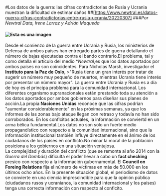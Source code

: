 #Los datos de la guerra: las cifras contradictorias de Rusia y Ucrania muestran la dificultad de estimar daños
##[https://www.newtral.es/datos-guerra-cifras-contradictorias-entre-rusia-ucrania/20220307]
###*Por Newtral Data, Irene Larraz y Adrián Maqueda*
#### ![Esta es una imagen](https://www.datawrapper.de/_/BkAc8/)
Desde el comienzo de la guerra entre Ucrania y Rusia, los ministerios de Defensa de ambos países han entregado partes de guerra detallando el número de bajas ejecutadas contra el bando contrario.El problema, tal y como detalla el artículo del medio **Newtral*,es que los datos aportados por ambos países no son coincidentes. Para Nicholas Marsh, investigador el **Instituto para la Paz de Oslo**, >"Rusia tiene un gran interés por tratar de sugerir un número muy pequeño de muertos, mientras Ucrania tiene interés por presentar un número mayor".
La guerra entre Ucrania y Rusia es a día de hoy es el principa problema para la comunidad internacional. Los diferentes organismo supranacionales están prestando toda su atención a los datos aportados por ambos gobiernos para diseñar sus planes de acción.La propia **Naciones Unidas** reconoce que las cifras podrían "aumentar considerablemente" en las próximas semanas, ya que los informes de las zonas bajo ataque llegan con retraso y todavía no han sido corroborados. 
En los conflcitos actuales, la información se conviertd en un arma bélica fundamental.Los datos no son solo un fuerte medio propagandístico con respecto a la comunidad internacional, sino que la información institucional también influye directamente en el ánimo de los ciudadanos de los países en conflicto.No minar la moral de la población posiciona a los gobiernos en una situación ventajosa.  
La complejidad y duración del conflicto (que se remonta al año 2014 con la *Guerra del Dombás*) dificulta el poder llevar a cabo un **fact checking** presico con respecto a la información gubernamental. El **Council on Foreing Relations** fija el número de víctimas en más de 50.000 en los últimos ocho años. 
En la presente situación global, el periodismo de datos se convierte en una ciencia imprescindible para que la opinión pública (ciudadanos rusos y ucranianos, la comunidad internacional y los países) tenga una correcta información con respecto al conflcito.  

